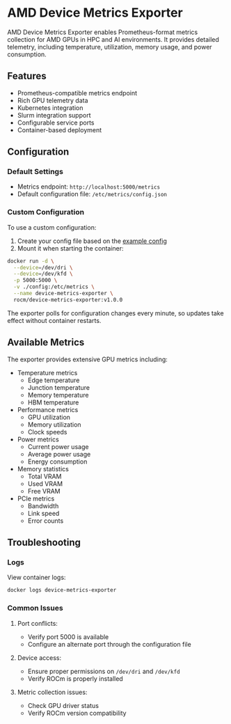 # AMD Device Metrics Exporter

AMD Device Metrics Exporter enables Prometheus-format metrics collection for AMD GPUs in HPC and AI environments. It provides detailed telemetry, including temperature, utilization, memory usage, and power consumption.

## Features

- Prometheus-compatible metrics endpoint
- Rich GPU telemetry data
- Kubernetes integration
- Slurm integration support
- Configurable service ports
- Container-based deployment



## Configuration

### Default Settings

- Metrics endpoint: `http://localhost:5000/metrics`
- Default configuration file: `/etc/metrics/config.json`

### Custom Configuration

To use a custom configuration:

1. Create your config file based on the [example config](https://raw.githubusercontent.com/ROCm/device-metrics-exporter/refs/heads/main/example/config.json)
2. Mount it when starting the container:

```bash
docker run -d \
  --device=/dev/dri \
  --device=/dev/kfd \
  -p 5000:5000 \
  -v ./config:/etc/metrics \
  --name device-metrics-exporter \
  rocm/device-metrics-exporter:v1.0.0
```

The exporter polls for configuration changes every minute, so updates take effect without container restarts.

## Available Metrics

The exporter provides extensive GPU metrics including:

- Temperature metrics
  - Edge temperature
  - Junction temperature
  - Memory temperature
  - HBM temperature
- Performance metrics
  - GPU utilization
  - Memory utilization
  - Clock speeds
- Power metrics
  - Current power usage
  - Average power usage
  - Energy consumption
- Memory statistics
  - Total VRAM
  - Used VRAM
  - Free VRAM
- PCIe metrics
  - Bandwidth
  - Link speed
  - Error counts

## Troubleshooting

### Logs

View container logs:

```bash
docker logs device-metrics-exporter
```

### Common Issues

1. Port conflicts:
   - Verify port 5000 is available
   - Configure an alternate port through the configuration file

2. Device access:
   - Ensure proper permissions on `/dev/dri` and `/dev/kfd`
   - Verify ROCm is properly installed

3. Metric collection issues:
   - Check GPU driver status
   - Verify ROCm version compatibility
